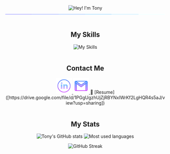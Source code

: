 <div align="center">
  <div>
    <img src="https://readme-typing-svg.demolab.com?font=Operator+Mono&size=37&pause=1000&center=true&vCenter=true&width=600&lines=Hey%2C+I'm+Tony! 👋;Welcome+to+my+Profile! 🌟" alt="Hey! I'm Tony">
    <img src="./assets/line.gif">
  </div>
<br>
  <div>
    <h2>My Skills</h2>
    <img src="https://skillicons.dev/icons?i=react,express,sequelize,postgres,nodejs,postman,js,tailwind,materialui,git,html,css,python" alt="My Skills" />
  </div>
<br>
 <div>
    <h2>Contact Me</h2>
    <a href="https://www.linkedin.com/in/tony-a-630605251/" target="blank">
      <img alt="linkedin logo" height="50" width="50" src="./assets/linkedin.png"/>
    </a>
    <a href="mailto:tony.devopsuk@gmail.com" target="blank">
      <img alt="gmail logo" height="50" width="50" src="assets/gmail.png" />
    </a>
  📝 [Resume]([https://drive.google.com/file/d/1PGgUgzhUjZjRBYNxlWrKf2LgHQR4s5aJ/view?usp=sharing])
   
  </div>

  <br/>
  <h2 align="center">My Stats</h2>
<div align="center" >
  
![Tony's GitHub stats](https://github-readme-stats.vercel.app/api?username=tony-devops&theme=react&hide=stars,issues)
  <img src="https://github-readme-stats2-olive.vercel.app/api/top-langs/?username=tony-devops&langs_count=6&card_width=500&bg_color=000000&text_color=0079fa&hide_border=true&layout=compact" alt="Most used languages">

  <img src="https://streak-stats.demolab.com/?user=tony-devops&theme=highcontrast" alt="GitHub Streak">
</div>
